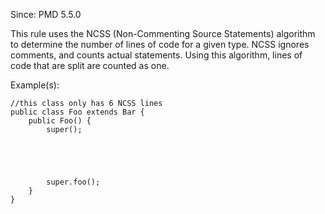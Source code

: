 Since: PMD 5.5.0

This rule uses the NCSS (Non-Commenting Source Statements) algorithm to determine the number of lines
of code for a given type. NCSS ignores comments, and counts actual statements. Using this algorithm,
lines of code that are split are counted as one.

Example(s):
```
//this class only has 6 NCSS lines
public class Foo extends Bar {
    public Foo() {
        super();





        super.foo();
    }
}
```
